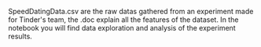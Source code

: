 SpeedDatingData.csv are the raw datas gathered from an experiment made for Tinder's team, the .doc explain all the features of the dataset.
In the notebook you will find data exploration and analysis of the experiment results.
